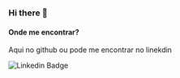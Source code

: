 ### Hi there 👋


#### Onde me encontrar?
Aqui no github ou pode me encontrar no linekdin 

![Linkedin Badge](https://img.shields.io/badge/-Felipe%20Rosas-blue?style=flat-square&logo=Linkedin&logoColor=white&link=https://www.linkedin.com/in/eufelipe)
